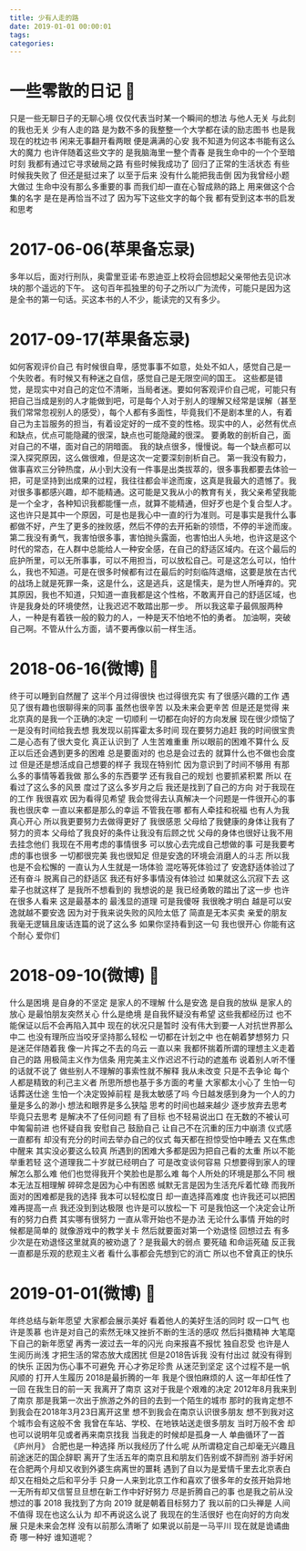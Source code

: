 ```yaml
---
title: 少有人走的路
date: 2019-01-01 00:00:01
tags:
categories:
---
```


# 一些零散的日记 📖
只是一些无聊日子的无聊心境 仅仅代表当时某一个瞬间的想法 与他人无关 与此刻的我也无关 
少有人走的路 是为数不多的我整整一个大学都在读的励志图书 也是我现在的枕边书 闲来无事翻开看两眼 便是满满的心安 我不知道为何这本书能有这么大的魔力 也许伴随着这些文字的 是我脑海里一整个青春 是我生命中的一个个至暗时刻 我都有通过它寻求破局之路 有些时候我成功了 回归了正常的生活状态 有些时候我失败了 但还是挺过来了 以至于后来 没有什么能把我击倒 因为我曾经小题大做过 生命中没有那么多重要的事 而我们却一直在心智成熟的路上 
用来做这个合集的名字 是在是再恰当不过了 因为写下这些文字的每个我 都有受到这本书的启发和思考

# 2017-06-06(苹果备忘录)
多年以后，面对行刑队，奥雷里亚诺·布恩迪亚上校将会回想起父亲带他去见识冰块的那个遥远的下午。
这句百年孤独里的句子之所以广为流传，可能只是因为这是全书的第一句话。买这本书的人不少，能读完的又有多少。

# 2017-09-17(苹果备忘录)
如何客观评价自己
有时候很自卑，感觉事事不如意，处处不如人，感觉自己是一个失败者。有时候又有种迷之自信，感觉自己是无限空间的国王。
这些都是错觉，是现实中对自己的定位不清晰，当局者迷。要如何客观评价自己呢，可能只有把自己当成是别的人才能做到吧，可是每个人对于别人的理解又经常是误解（甚至我们常常忽视别人的感受），每个人都有多面性，毕竟我们不是剧本里的人，有着自己为主旨服务的担当，有着设定好的一成不变的性格。现实中的人，必然有优点和缺点，优点可能隐藏的很深，缺点也可能隐藏的很深。
要勇敢的剖析自己，面对自己的不堪，面对自己的阴暗面。
我的缺点很多，慢慢说。每一个缺点都可以深入探究原因，这么做很难，但是这次一定要深刻剖析自己。
第一我没有毅力，做事喜欢三分钟热度，从小到大没有一件事是出类拔萃的，很多事我都要去体验一把，可是坚持到出成果的过程，我往往都会半途而废，这真是我最大的遗憾了。我对很多事都感兴趣，却不能精通。这可能是又我从小的教育有关，我父亲希望我能是一个全才，各种知识我都能懂一点，就算不能精通，但好歹也是个复合型人才。这也许只是其中一个原因，可是也是我心中一直的行为准则。可是事实是我什么事都做不好，产生了更多的挫败感，然后不停的去开拓新的领悟，不停的半途而废。
第二我没有勇气，我害怕很多事，害怕抛头露面，也害怕出人头地，也许这是这个时代的常态，在人群中总能给人一种安全感，在自己的舒适区域内。在这个最后的庇护所里，可以无所事事，可以不用担当，可以放松自己。可是这怎么可以，怕什么，我也不知道。可是在很多时候都有过在最后的时刻临阵退缩，这要是放在古代的战场上就是死罪一条，这是什么，这是逃兵，这是懦夫，是为世人所唾弃的。究其原因，我也不知道，只知道一直我都是这个性格，不敢离开自己的舒适区域，也许是我身处的环境使然，让我迟迟不敢踏出那一步。
所以我这辈子最佩服两种人，一种是有着铁一般的毅力的人，一种是天不怕地不怕的勇者。
加油啊，突破自己啊。不管从什么方面，请不要再像以前一样生活。

# 2018-06-16(微博) 📗 
终于可以睡到自然醒了 这半个月过得很快 也过得很充实 有了很感兴趣的工作 遇见了很有趣也很聊得来的同事 虽然也很辛苦 以及未来会更辛苦 但是还是觉得 来北京真的是我一个正确的决定 一切顺利 一切都在向好的方向发展 现在很少烦恼了 一是没有时间给我去想 我发现以前挥霍太多时间 现在要努力追赶 我的时间很宝贵 二是心态有了很大变化 真正认识到了 人生苦难重重 所以眼前的困难不算什么 反正以后还会遇到更多的困难 总是要面对的 也总是会过去的 就算什么也不做也会度过 但是还是想活成自己想要的样子 我现在特别忙 因为意识到了时间不够用 有那么多的事情等着我做 那么多的东西要学 还有我自己的规划 也要抓紧积累 所以 在看过了这么多的风景 度过了这么多岁月之后 我还是找到了自己的方向 对于我现在的工作 我很喜欢 因为看得见希望 我会觉得去认真解决一个问题是一件很开心的事 我也很庆幸 一直以来都是那么的幸运 不管我在哪 都有人牵挂和祝福 也有人为我真心开心 所以我更要努力去做得更好了 我很感恩 父母给了我健康的身体让我有了努力的资本 父母给了我良好的条件让我没有后顾之忧 父母的身体也很好让我不用去挂念他们 我现在不用考虑的事情很多 可以放心去完成自己想做的事 可是我要考虑的事也很多 一切都很完美 我也很知足 但是安逸的环境会消磨人的斗志 所以我也是不会松懈的 一直认为人生就是一场体验 混吃等死体验过了 安逸舒适体验过了 还有奋斗 脱离自己的舒适区 我还有好多事情没有体验过 如果就这么沉寂下去 这辈子也就这样了 是我所不想看到的 我想说的是 我已经勇敢的踏出了这一步 也许在很多人看来 这是最基本的 最浅显的道理 可是我傻呀 我很晚才明白 越是可以安逸就越不要安逸 因为对于我来说失败的风险太低了 简直是无本买卖 亲爱的朋友 我毫无逻辑且废话连篇的说了这么多 如果你坚持看到这一句 我也很开心 你能有这个耐心 爱你们

# 2018-09-10(微博) 📙
什么是困境 是自身的不坚定 是家人的不理解 什么是安逸 是自我的放纵 是家人的放心 是最怕朋友突然关心 什么是绝境 是自我怀疑没有希望
这些我都经历过 也不能保证以后不会再陷入其中 
现在的状况只是暂时 没有伟大到要一人对抗世界那么中二 也没有理所应当咬牙坚持那么轻松 一切都在计划之中 也在朝着梦想努力 只是迷茫伴随着我 像一片挥之不去的乌云
一直以来 我都怀揣着所谓的理想主义走着自己的路 用极简主义作为信条 用完美主义作迟迟不行动的遮羞布 说着别人听不懂的话就不说了 做些别人不理解的事索性就不解释 我从未改变 只是不去争论 每个人都是精致的利己主义者 所思所想也基于多方面的考量 大家都太小心了 生怕一句话葬送仕途 生怕一个决定毁掉前程 是我太敏感了吗 今日越发感到身为一个人的力量是多么的渺小 想法和眼界是多么狭隘 思考的时间也越来越少 逐步放弃去思考 毕竟只去思考 是解决不了任何问题
有了目标 也不轻易说出口 在无数的不被认可中匍匐前进 也怀疑自我 安慰自己 鼓励自己 让自己不在沉重的压力中崩溃
仪式感一直都有 却没有充分的时间去举办自己的仪式 每天都在担惊受怕中睡去 又在焦虑中醒来 其实没必要这么较真 所遇到的困难大多都是因为把自己看的太重 所以不能举重若轻 这个道理我二十岁就已经明白了 可是改变谈何容易
只想要得到家人的理解怎么那么难 他们也觉得我开个笑脸也是那么难 每个人所处的环境是那么不同 根本无法互相理解 
碎碎念是因为心中有困惑 缄默无言是因为生活充斥着忙碌 而我所面对的困难都是我的选择 我本可以轻松度日 却一直选择高难度 也许我还可以把困难再提高一点 我还没到到达极限 也许是可以放松一下 可是我怕这一个决定会让所有的努力白费 其实哪有很努力 一直从零开始也不是办法 无论什么事情 开始的时候都是简单的 就像游戏中的教学关卡 然后就要面对第一个劝退怪 回想过去 有多少次是在劝退怪这里就真的被劝退了？是我最大的弱点
要死磕 和命运死磕 反正我一直都是乐观的悲观主义者 看什么事都会先想到它的消亡 所以也不曾真正的快乐

# 2019-01-01(微博) 📘
年终总结与新年愿望 大家都会展示美好 看着他人的美好生活的同时 叹一口气 也许是羡慕 也许是对自己的索然无味又挫折不断的生活的感叹 然后抖擞精神 大笔麾下自己的新年愿望 再秀一波过去一年的闪光 向来报喜不报忧 独自忍受 也许是人生阅历尚浅 才把生活的常态放大成困扰 但是2018告诉我 没有付出过 就没有得到的快乐 正因为伤心事不可避免 开心才弥足珍贵
从迷茫到坚定 这个过程不是一帆风顺的 打开人生履历 2018是最折腾的一年 我是个很怕麻烦的人 这一年却任性了一回 在我生日的前一天 我离开了南京 这对于我是个艰难的决定 2012年8月我来到了南京 那是我第一次出于旅游之外的目的去到一个陌生的城市 那时的我肯定想不到我会在2018年3月23日离开这里 想不到我会在南京认识很多朋友 想不到我对这个城市会有这般不舍 我曾在车站、学校、在地铁站送走很多朋友 当时万般不舍 却也可以说明年见或者再来南京找我 当我走的时候却是孤身一人 单曲循环了一首《庐州月》 合肥也是一种选择
所以我经历了什么呢 从所谓稳定自己却毫无兴趣且前途迷茫的国企辞职 离开了生活五年的南京且和朋友们告别或不辞而别 游手好闲在合肥两个月却又收到外婆生病离世的噩耗 遇到了自以为是爱情千里去北京表白却又在相处之后和平分手 只身一人来到北京工作和喜欢了很多年的女孩开始异地 一无所有却又信誓旦旦想在新工作中好好努力 尽是折腾自己的事 也是我之前从没想过的事
2018 我找到了方向 2019 就是朝着目标努力了
我以前的口头禅是 人间不值得 现在也这么认为 却不再说这么说了 我现在的生活很好 也在向好的方向发展 只是未来会怎样 没有以前那么清晰了 如果说以前是一马平川 现在就是诡谲曲奇 哪一种好 谁知道呢？










